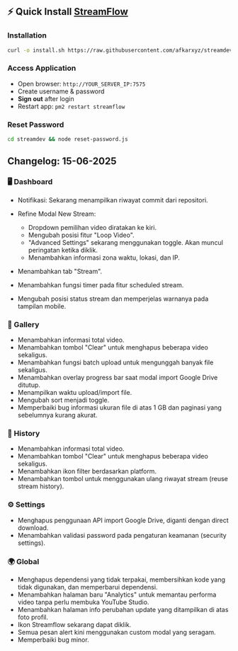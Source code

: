 ## ⚡ Quick Install [StreamFlow](https://github.com/bangtutorial/streamflow)

### Installation
```bash
curl -o install.sh https://raw.githubusercontent.com/afkarxyz/streamdev/main/install.sh && chmod +x install.sh && ./install.sh
```

### Access Application
- Open browser: `http://YOUR_SERVER_IP:7575`
- Create username & password
- **Sign out** after login
- Restart app: `pm2 restart streamflow`

### Reset Password
```bash
cd streamdev && node reset-password.js
```
## Changelog: 15-06-2025

### 🖥️ Dashboard

* Notifikasi: Sekarang menampilkan riwayat commit dari repositori.
* Refine Modal New Stream:

  * Dropdown pemilihan video diratakan ke kiri.
  * Mengubah posisi fitur "Loop Video".
  * "Advanced Settings" sekarang menggunakan toggle. Akan muncul peringatan ketika diklik.
  * Menambahkan informasi zona waktu, lokasi, dan IP.
* Menambahkan tab "Stream".
* Menambahkan fungsi timer pada fitur scheduled stream.
* Mengubah posisi status stream dan memperjelas warnanya pada tampilan mobile.

### 📁 Gallery

* Menambahkan informasi total video.
* Menambahkan tombol "Clear" untuk menghapus beberapa video sekaligus.
* Menambahkan fungsi batch upload untuk mengunggah banyak file sekaligus.
* Menambahkan overlay progress bar saat modal import Google Drive ditutup.
* Menampilkan waktu upload/import file.
* Mengubah sort menjadi toggle.
* Memperbaiki bug informasi ukuran file di atas 1 GB dan paginasi yang sebelumnya kurang akurat.

### 📜 History

* Menambahkan informasi total video.
* Menambahkan tombol "Clear" untuk menghapus beberapa video sekaligus.
* Menambahkan ikon filter berdasarkan platform.
* Menambahkan tombol untuk menggunakan ulang riwayat stream (reuse stream history).

### ⚙️ Settings

* Menghapus penggunaan API import Google Drive, diganti dengan direct download.
* Menambahkan validasi password pada pengaturan keamanan (security settings).

### 🌍 Global

* Menghapus dependensi yang tidak terpakai, membersihkan kode yang tidak digunakan, dan memperbarui dependensi.
* Menambahkan halaman baru "Analytics" untuk memantau performa video tanpa perlu membuka YouTube Studio.
* Menambahkan halaman info perubahan update yang ditampilkan di atas foto profil.
* Ikon Streamflow sekarang dapat diklik.
* Semua pesan alert kini menggunakan custom modal yang seragam.
* Memperbaiki bug minor.
